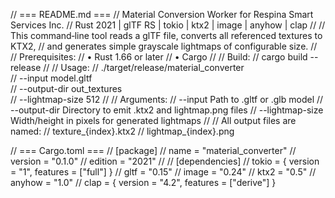 // === README.md ===
// Material Conversion Worker for Respina Smart Services Inc.
// Rust 2021 | glTF RS | tokio | ktx2 | image | anyhow | clap
//
// This command‑line tool reads a glTF file, converts all referenced textures to KTX2,
// and generates simple grayscale lightmaps of configurable size.
//
// Prerequisites:
//   • Rust 1.66 or later
//   • Cargo
//
// Build:
//   cargo build --release
//
// Usage:
//   ./target/release/material_converter \
//       --input model.gltf \
//       --output-dir out_textures \
//       --lightmap-size 512
//
// Arguments:
//   --input         Path to .gltf or .glb model
//   --output-dir    Directory to emit .ktx2 and lightmap.png files
//   --lightmap-size Width/height in pixels for generated lightmaps
//
// All output files are named:
//   texture_{index}.ktx2
//   lightmap_{index}.png

// === Cargo.toml ===
// [package]
// name = "material_converter"
// version = "0.1.0"
// edition = "2021"
//
// [dependencies]
// tokio = { version = "1", features = ["full"] }
// gltf = "0.15"
// image = "0.24"
// ktx2 = "0.5"
// anyhow = "1.0"
// clap = { version = "4.2", features = ["derive"] }
